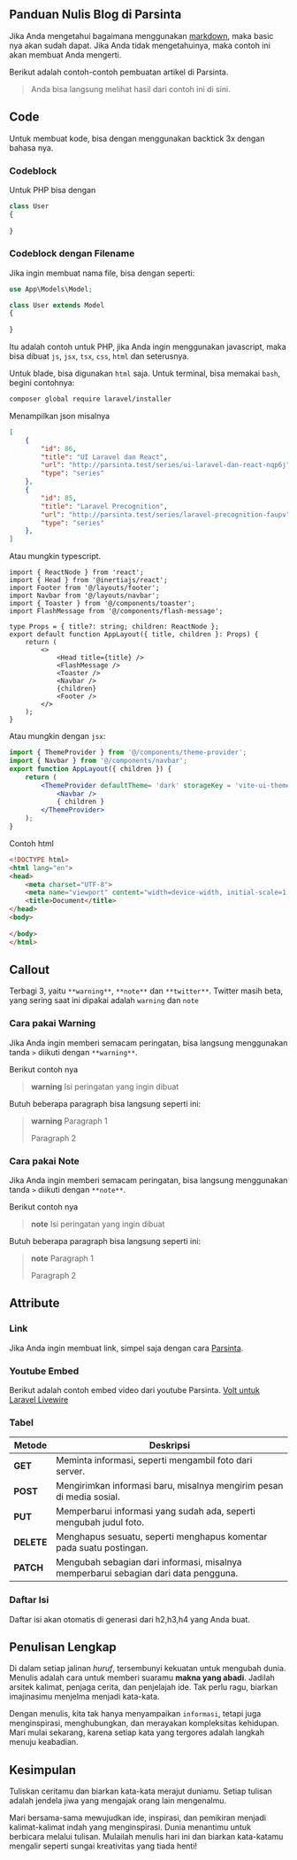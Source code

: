 ## Panduan Nulis Blog di Parsinta

Jika Anda mengetahui bagaimana menggunakan [markdown](https://www.markdownguide.org/cheat-sheet/), maka basic nya akan sudah dapat. Jika Anda tidak mengetahuinya, maka contoh ini akan membuat Anda mengerti.

Berikut adalah contoh-contoh pembuatan artikel di Parsinta.

> Anda bisa langsung melihat hasil dari contoh ini di sini.

## Code

Untuk membuat kode, bisa dengan menggunakan backtick 3x dengan bahasa nya.

### Codeblock

Untuk PHP bisa dengan

```php
class User
{
		
}
```

### Codeblock dengan Filename

Jika ingin membuat nama file, bisa dengan seperti:

```php filename=app/Model/User.php
use App\Models\Model;

class User extends Model
{
		
}
```

Itu adalah contoh untuk PHP, jika Anda ingin menggunakan javascript, maka bisa dibuat `js`, `jsx`, `tsx`, `css`, `html` dan seterusnya.

Untuk blade, bisa digunakan `html` saja. Untuk terminal, bisa memakai `bash`, begini contohnya:

```bash
composer global require laravel/installer
```

Menampilkan json misalnya

```json
[
    {
        "id": 86,
        "title": "UI Laravel dan React",
        "url": "http://parsinta.test/series/ui-laravel-dan-react-nqp6j",
        "type": "series"
    },
    {
        "id": 85,
        "title": "Laravel Precognition",
        "url": "http://parsinta.test/series/laravel-precognition-faupv",
        "type": "series"
    },
]
```

Atau mungkin typescript.

```tsx
import { ReactNode } from 'react';
import { Head } from '@inertiajs/react';
import Footer from '@/layouts/footer';
import Navbar from '@/layouts/navbar';
import { Toaster } from '@/components/toaster';
import FlashMessage from '@/components/flash-message';

type Props = { title?: string; children: ReactNode };
export default function AppLayout({ title, children }: Props) {
    return (
        <>
            <Head title={title} />
            <FlashMessage />
            <Toaster />
            <Navbar />
            {children}
            <Footer />
        </>
    );
}
```

Atau mungkin dengan `jsx`:

```jsx filename=./layouts/app-layout.jsx
import { ThemeProvider } from '@/components/theme-provider';
import { Navbar } from '@/components/navbar';
export function AppLayout({ children }) {
    return (
        <ThemeProvider defaultTheme= 'dark' storageKey = 'vite-ui-theme' >
            <Navbar />
            { children }
        </ThemeProvider>
    );
}
```

Contoh html

```html filename=src/index.html
<!DOCTYPE html>
<html lang="en">
<head>
    <meta charset="UTF-8">
    <meta name="viewport" content="width=device-width, initial-scale=1.0">
    <title>Document</title>
</head>
<body>
    
</body>
</html>
```

## Callout

Terbagi 3, yaitu `**warning**`, `**note**` dan `**twitter**`. Twitter masih beta, yang sering saat ini dipakai adalah `warning` dan `note`

### Cara pakai Warning

Jika Anda ingin memberi semacam peringatan, bisa langsung menggunakan tanda `>` diikuti dengan `**warning**`.

Berikut contoh nya

> **warning**
> Isi peringatan yang ingin dibuat


Butuh beberapa paragraph bisa langsung seperti ini:

> **warning**
> Paragraph 1
>
> Paragraph 2


### Cara pakai Note

Jika Anda ingin memberi semacam peringatan, bisa langsung menggunakan tanda `>` diikuti dengan `**note**`.

Berikut contoh nya

> **note**
> Isi peringatan yang ingin dibuat


Butuh beberapa paragraph bisa langsung seperti ini:

> **note**
> Paragraph 1
>
> Paragraph 2



## Attribute

### Link

Jika Anda ingin membuat link, simpel saja dengan cara [Parsinta](https://parsinta.com/).

### Youtube Embed
Berikut adalah contoh embed video dari youtube Parsinta.
[Volt untuk Laravel Livewire](https://youtu.be/CcH_gF6QLxU)

### Tabel

| Metode     | Deskripsi                                                    |
| ---------- | ------------------------------------------------------------ |
| **GET**    | Meminta informasi, seperti mengambil foto dari server.       |
| **POST**   | Mengirimkan informasi baru, misalnya mengirim pesan di media sosial. |
| **PUT**    | Memperbarui informasi yang sudah ada, seperti mengubah judul foto. |
| **DELETE** | Menghapus sesuatu, seperti menghapus komentar pada suatu postingan. |
| **PATCH**  | Mengubah sebagian dari informasi, misalnya memperbarui sebagian dari data pengguna. |

### Daftar Isi

Daftar isi akan otomatis di generasi dari h2,h3,h4 yang Anda buat.

## Penulisan Lengkap

Di dalam setiap jalinan *huruf*, tersembunyi kekuatan untuk mengubah  dunia. Menulis adalah cara untuk memberi suaramu **makna yang abadi**.  Jadilah arsitek kalimat, penjaga cerita, dan penjelajah ide. Tak perlu  ragu, biarkan imajinasimu menjelma menjadi kata-kata. 

Dengan menulis,  kita tak hanya menyampaikan `informasi`, tetapi juga menginspirasi,  menghubungkan, dan merayakan kompleksitas kehidupan. Mari mulai  sekarang, karena setiap kata yang tergores adalah langkah menuju  keabadian.



## Kesimpulan

Tuliskan ceritamu dan biarkan kata-kata merajut duniamu. Setiap tulisan  adalah jendela jiwa yang mengajak orang lain mengenalmu. 

Mari  bersama-sama mewujudkan ide, inspirasi, dan pemikiran menjadi  kalimat-kalimat indah yang menginspirasi. Dunia menantimu untuk  berbicara melalui tulisan. Mulailah menulis hari ini dan biarkan  kata-katamu mengalir seperti sungai kreativitas yang tiada henti!
